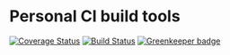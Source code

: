 # Personal CI build tools

[![Coverage Status](https://coveralls.io/repos/github/Alorel/personal-build-tools/badge.svg?branch=4.5.17)](https://coveralls.io/github/Alorel/personal-build-tools?branch=4.5.17)
[![Build Status](https://travis-ci.com/Alorel/personal-build-tools.svg?branch=4.5.17)](https://travis-ci.com/Alorel/personal-build-tools)
[![Greenkeeper badge](https://badges.greenkeeper.io/Alorel/ngx-decorators.svg)](https://greenkeeper.io/)
